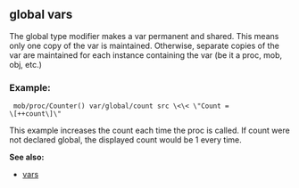 ## global vars


The global type modifier makes a var permanent and shared. This
means only one copy of the var is maintained. Otherwise, separate copies
of the var are maintained for each instance containing the var (be it a
proc, mob, obj, etc.)
### Example:

```
 mob/proc/Counter() var/global/count src \<\< \"Count =
\[++count\]\" 
```
 

This example increases the count each
time the proc is called. If count were not declared global, the
displayed count would be 1 every time.

**See also:**
+   [vars](/ref/var.md) 